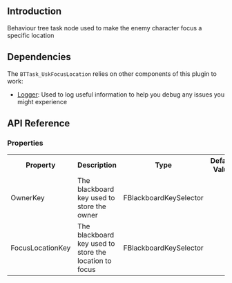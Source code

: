 ## Introduction
Behaviour tree task node used to make the enemy character focus a specific location

## Dependencies
The <code>BTTask_UskFocusLocation</code> relies on other components of this plugin to work:
<ul>
	<li><a href="../logger">Logger</a>: Used to log useful information to help you debug any issues you might experience</li>
</ul>

## API Reference
### Properties
<table>
	<tr>
		<th>Property</th>
		<th>Description</th>
		<th>Type</th>
		<th>Default Value</th>
	</tr>
	<tr>
		<td>OwnerKey</td>
		<td>The blackboard key used to store the owner</td>
		<td>FBlackboardKeySelector</td>
		<td></td>
	</tr>
	<tr>
		<td>FocusLocationKey</td>
		<td>The blackboard key used to store the location to focus</td>
		<td>FBlackboardKeySelector</td>
		<td></td>
	</tr>
</table>
